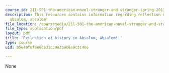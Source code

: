 ```yaml
---
course_id: 21l-501-the-american-novel-stranger-and-stranger-spring-2013
description: This resources contains information regarding reflection of history in
  absalom, absalom!
file_location: /coursemedia/21l-501-the-american-novel-stranger-and-stranger-spring-2013/b5e49f8fee60a31c30a3bace69c3c406_MIT21L_501S13_essay3Samp2.pdf
file_type: application/pdf
layout: pdf
title: 'Reflection of history in Absalom, Absalom! '
type: course
uid: b5e49f8fee60a31c30a3bace69c3c406

---
```

None